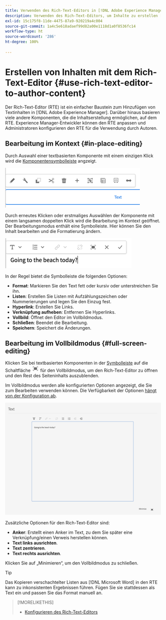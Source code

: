 ```yaml
---
title: Verwenden des Rich-Text-Editors in [!DNL Adobe Experience Manager] , um Inhalte zu erstellen.
description: Verwenden des Rich-Text-Editors, um Inhalte zu erstellen [!DNL Experience Manager] .
exl-id: 15c175f8-11de-4475-87a9-920219a4c004
source-git-commit: 1a4c5e618adaef99d82a00e1118d1a0f8536fc14
workflow-type: ht
source-wordcount: '286'
ht-degree: 100%

---
```


# Erstellen von Inhalten mit dem Rich-Text-Editor {#use-rich-text-editor-to-author-content}

Der Rich-Text-Editor (RTE) ist ein einfacher Baustein zum Hinzufügen von Textinhalten in [!DNL Adobe Experience Manager]. Darüber hinaus basieren viele andere Komponenten, die die Inhaltserstellung ermöglichen, auf dem RTE. Experience Manager-Entwickler können den RTE anpassen und Administratoren konfigurieren den RTE für die Verwendung durch Autoren.

## Bearbeitung im Kontext {#in-place-editing}

Durch Auswahl einer textbasierten Komponente mit einem einzigen Klick wird die [Komponentensymbolleiste](/help/sites-cloud/authoring/page-editor/editor-side-panel.md#components-browser) angzeigt.

![Die Komponentensymbolleiste](/help/sites-cloud/authoring/assets/editing-component-toolbar.png)

Durch erneutes Klicken oder erstmaliges Auswählen der Komponente mit einem langsamen doppelten Klick wird die Bearbeitung im Kontext geöffnet. Der Bearbeitungsmodus enthält eine Symbolleiste. Hier können Sie den Inhalt bearbeiten und die Formatierung ändern.

![Bearbeiten im Kontext mit dem RTE](/help/sites-cloud/authoring/assets/rte-in-place-editing.png)

In der Regel bietet die Symbolleiste die folgenden Optionen:

* **Format**: Markieren Sie den Text fett oder kursiv oder unterstreichen Sie ihn.
* **Listen**: Erstellen Sie Listen mit Aufzählungszeichen oder Nummerierungen und legen Sie den Einzug fest.
* **Hyperlink**: Erstellen Sie Links.
* **Verknüpfung aufheben**: Entfernen Sie Hyperlinks.
* **Vollbild**: Öffnet den Editor im Vollbildmodus.
* **Schließen**: Beendet die Bearbeitung.
* **Speichern**: Speichert die Änderungen.

## Bearbeitung im Vollbildmodus {#full-screen-editing}

Klicken Sie bei textbasierten Komponenten in der [Symbolleiste](/help/sites-cloud/authoring/page-editor/editor-side-panel.md#components-browser) auf die Schaltfläche ![RTE-Vollbild](/help/sites-cloud/authoring/assets/editing-full-screen.png) für den Vollbildmodus, um den Rich-Text-Editor zu öffnen und den Rest des Seiteninhalts auszublenden.

Im Vollbildmodus werden alle konfigurierten Optionen angezeigt, die Sie zum Bearbeiten verwenden können. Die Verfügbarkeit der Optionen [hängt von der Konfiguration ab](/help/implementing/developing/extending/rich-text-editor.md).

![RTE im Vollbildmodus](/help/sites-cloud/authoring/assets/rte-full-screen.png)

Zusätzliche Optionen für den Rich-Text-Editor sind:

* **Anker**: Erstellt einen Anker im Text, zu dem Sie später eine Verknüpfung/einen Verweis herstellen können.
* **Text links ausrichten**.
* **Text zentrieren**.
* **Text rechts ausrichten**.

Klicken Sie auf „Minimieren“, um den Vollbildmodus zu schließen.

>[!TIP]
>
>Das Kopieren verschachtelter Listen aus [!DNL Microsoft Word] in den RTE kann zu inkonsistenten Ergebnissen führen. Fügen Sie sie stattdessen als Text ein und passen Sie das Format manuell an.

>[!MORELIKETHIS]
>
>* [Konfigurieren des Rich-Text-Editors](/help/implementing/developing/extending/rich-text-editor.md)
